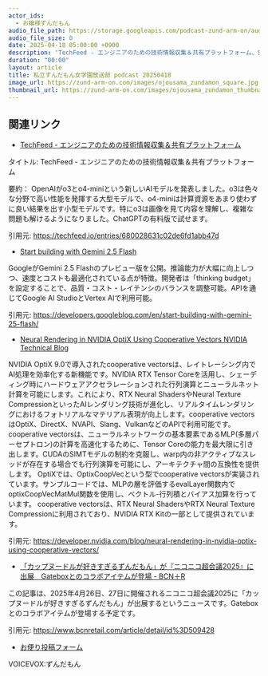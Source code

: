 ```yaml
---
actor_ids:
  - お嬢様ずんだもん
audio_file_path: https://storage.googleapis.com/podcast-zund-arm-on/audio/私立ずんだもん女学園放送部_podcast_20250418.mp3
audio_file_size: 0
date: 2025-04-18 05:00:00 +0900
description: 'TechFeed - エンジニアのための技術情報収集＆共有プラットフォーム、Start building with Gemini 2.5 Flash、Neural Rendering in NVIDIA OptiX Using Cooperative Vectors  NVIDIA Technical Blog、「カップヌードルが好きすぎるずんだもん」が『ニコニコ超会議2025』に出展　Gateboxとのコラボアイテムが登場 - BCN＋R'
duration: "00:00"
layout: article
title: 私立ずんだもん女学園放送部 podcast 20250418
image_url: https://zund-arm-on.com/images/ojousama_zundamon_square.jpg
thumbnail_url: https://zund-arm-on.com/images/ojousama_zundamon_thumbnail.jpg
---
```


## 関連リンク


- [TechFeed - エンジニアのための技術情報収集＆共有プラットフォーム](https://techfeed.io/entries/680028631c02de6fd1abb47d)  

タイトル: TechFeed - エンジニアのための技術情報収集＆共有プラットフォーム

要約：
OpenAIがo3とo4-miniという新しいAIモデルを発表しました。o3は色々な分野で高い性能を発揮する大型モデルで、o4-miniは計算資源をあまり使わずに良い結果を出す小型モデルです。特にo3は画像を見て内容を理解し、複雑な問題も解けるようになりました。ChatGPTの有料版で試せます。


引用元: https://techfeed.io/entries/680028631c02de6fd1abb47d


- [Start building with Gemini 2.5 Flash](https://developers.googleblog.com/en/start-building-with-gemini-25-flash/)  


GoogleがGemini 2.5 Flashのプレビュー版を公開。推論能力が大幅に向上しつつ、速度とコストも最適化されている点が特徴。開発者は「thinking budget」を設定することで、品質・コスト・レイテンシのバランスを調整可能。APIを通じてGoogle AI StudioとVertex AIで利用可能。


引用元: https://developers.googleblog.com/en/start-building-with-gemini-25-flash/


- [Neural Rendering in NVIDIA OptiX Using Cooperative Vectors  NVIDIA Technical Blog](https://developer.nvidia.com/blog/neural-rendering-in-nvidia-optix-using-cooperative-vectors/)  


NVIDIA OptiX 9.0で導入されたcooperative vectorsは、レイトレーシング内でAI処理を効率化する新機能です。NVIDIA RTX Tensor Coreを活用し、シェーディング時にハードウェアアクセラレーションされた行列演算とニューラルネット計算を可能にします。これにより、RTX Neural ShadersやNeural Texture CompressionといったAIレンダリング技術が進化し、リアルタイムレンダリングにおけるフォトリアルなマテリアル表現が向上します。cooperative vectorsはOptiX、DirectX、NVAPI、Slang、VulkanなどのAPIで利用可能です。
cooperative vectorsは、ニューラルネットワークの基本要素であるMLP(多層パーセプトロン)の計算を高速化するために、Tensor Coreの能力を最大限に引き出します。CUDAのSIMTモデルの制約を克服し、warp内の非アクティブなスレッドが存在する場合でも行列演算を可能にし、アーキテクチャ間の互換性を提供します。
OptiXでは、OptixCoopVecという型でcooperative vectorsが実装されています。サンプルコードでは、MLPの層を評価するevalLayer関数内でoptixCoopVecMatMul関数を使用し、ベクトル-行列積とバイアス加算を行っています。
cooperative vectorsは、RTX Neural ShadersやRTX Neural Texture Compressionに利用されており、NVIDIA RTX Kitの一部として提供されています。


引用元: https://developer.nvidia.com/blog/neural-rendering-in-nvidia-optix-using-cooperative-vectors/


- [「カップヌードルが好きすぎるずんだもん」が『ニコニコ超会議2025』に出展　Gateboxとのコラボアイテムが登場 - BCN＋R](https://www.bcnretail.com/article/detail/id%3D509428)  


この記事は、2025年4月26日、27日に開催されるニコニコ超会議2025に「カップヌードルが好きすぎるずんだもん」が出展するというニュースです。Gateboxとのコラボアイテムが登場する予定です。


引用元: https://www.bcnretail.com/article/detail/id%3D509428



- [お便り投稿フォーム](https://forms.gle/ffg4JTfqdiqK62qf9)

VOICEVOX:ずんだもん

